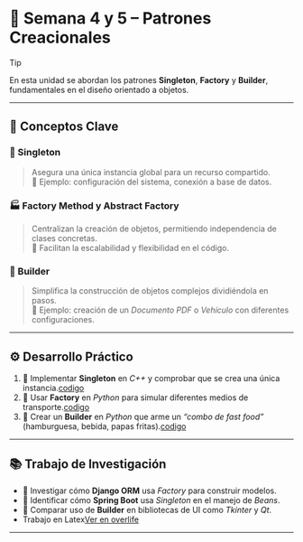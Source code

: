 # 🧠 Semana 4 y 5 – Patrones Creacionales

> [!TIP]
> En esta unidad se abordan los patrones **Singleton**, **Factory** y **Builder**, fundamentales en el diseño orientado a objetos.

---

## 🔸 Conceptos Clave

### 🧩 Singleton
> Asegura una única instancia global para un recurso compartido.  
> 📍 Ejemplo: configuración del sistema, conexión a base de datos.

### 🏭 Factory Method y Abstract Factory
> Centralizan la creación de objetos, permitiendo independencia de clases concretas.  
> 📍 Facilitan la escalabilidad y flexibilidad en el código.

### 🧱 Builder
> Simplifica la construcción de objetos complejos dividiéndola en pasos.  
> 📍 Ejemplo: creación de un *Documento PDF* o *Vehículo* con diferentes configuraciones.

---

## ⚙️ Desarrollo Práctico

1. 🔹 Implementar **Singleton** en *C++* y comprobar que se crea una única instancia.[codigo](./1.cpp)
3. 🔹 Usar **Factory** en *Python* para simular diferentes medios de transporte.[codigo](./2.cpp)
4. 🔹 Crear un **Builder** en *Python* que arme un *“combo de fast food”* (hamburguesa, bebida, papas fritas).[codigo](./3.cpp)

---

## 📚 Trabajo de Investigación

- 🔸 Investigar cómo **Django ORM** usa *Factory* para construir modelos.  
- 🔸 Identificar cómo **Spring Boot** usa *Singleton* en el manejo de *Beans*.  
- 🔸 Comparar uso de **Builder** en bibliotecas de UI como *Tkinter* y *Qt*.
- Trabajo en Latex[Ver en overlife](./https://es.overleaf.com/8431328486nmxcbzgtvtxg#fbfd9d)
---
